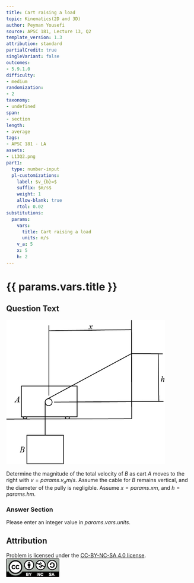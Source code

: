 ```yaml
---
title: Cart raising a load
topic: Kinematics(2D and 3D)
author: Peyman Yousefi
source: APSC 181, Lecture 13, Q2
template_version: 1.3
attribution: standard
partialCredit: true
singleVariant: false
outcomes:
- 5.9.1.0
difficulty:
- medium
randomization:
- 2
taxonomy:
- undefined
span:
- section
length:
- average
tags:
- APSC 181 - LA
assets:
- L13Q2.png
part1:
  type: number-input
  pl-customizations:
    label: $v_{b}=$
    suffix: $m/s$
    weight: 1
    allow-blank: true
    rtol: 0.02
substitutions:
  params:
    vars:
      title: Cart raising a load
      units: m/s
    v_a: 5
    x: 5
    h: 2
---
```

# {{ params.vars.title }}

## Question Text

<img src="L13Q2.png" width=85%>

Determine the magnitude of the total velocity of $B$ as cart $A$ moves to the right with $v = {{params.v_a}}m/s$.
Assume the cable for $B$ remains vertical, and the diameter of the pully is negligible.
Assume $x = {{params.x}}m$, and $h = {{params.h}}m$.

### Answer Section

Please enter an integer value in ${{ params.vars.units }}$.

## Attribution

Problem is licensed under the [CC-BY-NC-SA 4.0 license](https://creativecommons.org/licenses/by-nc-sa/4.0/).<br> ![The Creative Commons 4.0 license requiring attribution-BY, non-commercial-NC, and share-alike-SA license.](https://raw.githubusercontent.com/firasm/bits/master/by-nc-sa.png)